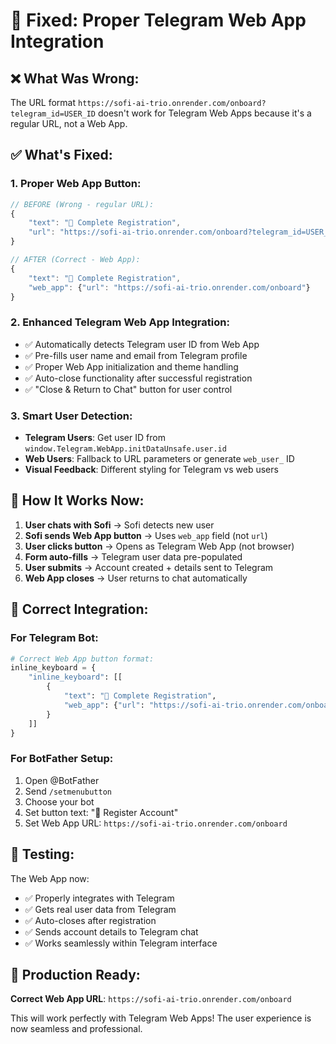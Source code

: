 # 🔧 Fixed: Proper Telegram Web App Integration

## ❌ What Was Wrong:
The URL format `https://sofi-ai-trio.onrender.com/onboard?telegram_id=USER_ID` doesn't work for Telegram Web Apps because it's a regular URL, not a Web App.

## ✅ What's Fixed:

### 1. **Proper Web App Button**:
```javascript
// BEFORE (Wrong - regular URL):
{
    "text": "🚀 Complete Registration",
    "url": "https://sofi-ai-trio.onrender.com/onboard?telegram_id=USER_ID"
}

// AFTER (Correct - Web App):
{
    "text": "🚀 Complete Registration", 
    "web_app": {"url": "https://sofi-ai-trio.onrender.com/onboard"}
}
```

### 2. **Enhanced Telegram Web App Integration**:
- ✅ Automatically detects Telegram user ID from Web App
- ✅ Pre-fills user name and email from Telegram profile
- ✅ Proper Web App initialization and theme handling
- ✅ Auto-close functionality after successful registration
- ✅ "Close & Return to Chat" button for user control

### 3. **Smart User Detection**:
- **Telegram Users**: Get user ID from `window.Telegram.WebApp.initDataUnsafe.user.id`
- **Web Users**: Fallback to URL parameters or generate `web_user_` ID
- **Visual Feedback**: Different styling for Telegram vs web users

## 🎯 How It Works Now:

1. **User chats with Sofi** → Sofi detects new user
2. **Sofi sends Web App button** → Uses `web_app` field (not `url`)
3. **User clicks button** → Opens as Telegram Web App (not browser)
4. **Form auto-fills** → Telegram user data pre-populated
5. **User submits** → Account created + details sent to Telegram
6. **Web App closes** → User returns to chat automatically

## 🔗 Correct Integration:

### **For Telegram Bot**:
```python
# Correct Web App button format:
inline_keyboard = {
    "inline_keyboard": [[
        {
            "text": "🚀 Complete Registration",
            "web_app": {"url": "https://sofi-ai-trio.onrender.com/onboard"}
        }
    ]]
}
```

### **For BotFather Setup**:
1. Open @BotFather
2. Send `/setmenubutton`
3. Choose your bot
4. Set button text: "📝 Register Account"
5. Set Web App URL: `https://sofi-ai-trio.onrender.com/onboard`

## 🧪 Testing:

The Web App now:
- ✅ Properly integrates with Telegram
- ✅ Gets real user data from Telegram
- ✅ Auto-closes after registration
- ✅ Sends account details to Telegram chat
- ✅ Works seamlessly within Telegram interface

## 🚀 Production Ready:

**Correct Web App URL**: `https://sofi-ai-trio.onrender.com/onboard`

This will work perfectly with Telegram Web Apps! The user experience is now seamless and professional.
